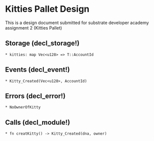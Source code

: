 # Kitties Pallet Design

This is a design document submitted for substrate developer academy assignment 2 (Kitties Pallet)

## Storage (decl_storage!)

    * kitties: map Vec<u128> => T::AccountId

## Events (decl_event!)

    * Kitty_Created(Vec<u128>, AccountId)

## Errors (decl_error!)

    * NoOwnerOfKitty 
  <!-- tbh I don't think we'd ever encounter this error, but I guess for the hygiene, and in case any 2 random dna match (astronomical chances tho) -->

## Calls (decl_module!)

    * fn creatKitty() -> Kitty_Created(dna, owner)
